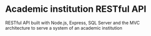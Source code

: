 # Academic institution RESTful API 

RESTful API built with Node.js, Express, SQL Server and the MVC architecture to serve a system of an academic institution
